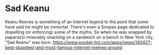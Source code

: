 # Sad Keanu
Keanu Reeves is something of an internet legend to the point that some 
have said he might be immortal. 
There's even a Snopes page dedicated to dispelling (or enforcing) some of the myths.
So when he was snapped by paparazzi miserably snacking on a sandwich on a bench in New York city, "Sad Keanu" was born.
https://www.pocket-lint.com/apps/news/140427-best-stupidest-and-most-famous-internet-memes-around
